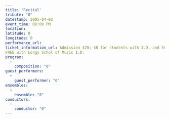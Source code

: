```yaml
---
title: 'Recital'
tribute: "0"
datestamp: 2005-04-02
event_time: 08:00 PM
location: 
latitude: 0
longitude: 0
performance_url: 
ticket_information_url: Admission $20; $8 for students with I.D. and Senior Citizens
FREE with Longy Schol of Music I.D.
program: 
  -
    composition: "0"
guest_performers: 
  -
    guest_performer: "0"
ensembles: 
  -
    ensemble: "0"
conductors: 
  -
    conductor: "0"
---
```

